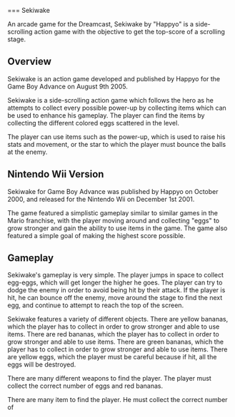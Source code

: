 
===
Sekiwake

An arcade game for the Dreamcast, Sekiwake by "Happyo" is a side-scrolling action game with the objective to get the top-score of a scrolling stage.

## Overview

Sekiwake is an action game developed and published by Happyo for the Game Boy Advance on August 9th 2005.

Sekiwake is a side-scrolling action game which follows the hero as he attempts to collect every possible power-up by collecting items which can be used to enhance his gameplay. The player can find the items by collecting the different colored eggs scattered in the level.

The player can use items such as the power-up, which is used to raise his stats and movement, or the star to which the player must bounce the balls at the enemy.

## Nintendo Wii Version

Sekiwake for Game Boy Advance was published by Happyo on October 2000, and released for the Nintendo Wii on December 1st 2001.

The game featured a simplistic gameplay similar to similar games in the Mario franchise, with the player moving around and collecting "eggs" to grow stronger and gain the ability to use items in the game. The game also featured a simple goal of making the highest score possible.

## Gameplay

Sekiwake's gameplay is very simple. The player jumps in space to collect egg-eggs, which will get longer the higher he goes. The player can try to dodge the enemy in order to avoid being hit by their attack. If the player is hit, he can bounce off the enemy, move around the stage to find the next egg, and continue to attempt to reach the top of the screen.

Sekiwake features a variety of different objects. There are yellow bananas, which the player has to collect in order to grow stronger and able to use items. There are red bananas, which the player has to collect in order to grow stronger and able to use items. There are green bananas, which the player has to collect in order to grow stronger and able to use items. There are yellow eggs, which the player must be careful because if hit, all the eggs will be destroyed.

There are many different weapons to find the player. The player must collect the correct number of eggs and red bananas.

There are many item to find the player. He must collect the correct number of
